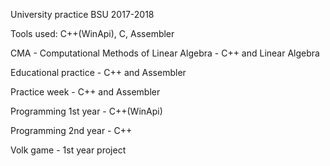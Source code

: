 University practice BSU 2017-2018

Tools used: C++(WinApi), C, Assembler


CMA - Computational Methods of Linear Algebra - C++ and Linear Algebra

Educational practice - C++ and Assembler

Practice week - C++ and Assembler

Programming 1st year - C++(WinApi)

Programming 2nd year - C++

Volk game - 1st year project 
